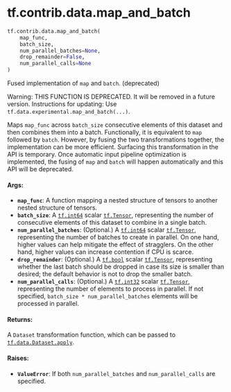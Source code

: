 <div itemscope itemtype="http://developers.google.com/ReferenceObject">
<meta itemprop="name" content="tf.contrib.data.map_and_batch" />
<meta itemprop="path" content="Stable" />
</div>

# tf.contrib.data.map_and_batch

``` python
tf.contrib.data.map_and_batch(
    map_func,
    batch_size,
    num_parallel_batches=None,
    drop_remainder=False,
    num_parallel_calls=None
)
```

Fused implementation of `map` and `batch`. (deprecated)

Warning: THIS FUNCTION IS DEPRECATED. It will be removed in a future version.
Instructions for updating:
Use `tf.data.experimental.map_and_batch(...)`.

Maps `map_func` across `batch_size` consecutive elements of this dataset
and then combines them into a batch. Functionally, it is equivalent to `map`
followed by `batch`. However, by fusing the two transformations together, the
implementation can be more efficient. Surfacing this transformation in the API
is temporary. Once automatic input pipeline optimization is implemented,
the fusing of `map` and `batch` will happen automatically and this API will be
deprecated.

#### Args:

* <b>`map_func`</b>: A function mapping a nested structure of tensors to another nested
    structure of tensors.
* <b>`batch_size`</b>: A <a href="../../../tf/dtypes.md#int64"><code>tf.int64</code></a> scalar <a href="../../../tf/Tensor.md"><code>tf.Tensor</code></a>, representing the number of
    consecutive elements of this dataset to combine in a single batch.
* <b>`num_parallel_batches`</b>: (Optional.) A <a href="../../../tf/dtypes.md#int64"><code>tf.int64</code></a> scalar <a href="../../../tf/Tensor.md"><code>tf.Tensor</code></a>,
    representing the number of batches to create in parallel. On one hand,
    higher values can help mitigate the effect of stragglers. On the other
    hand, higher values can increase contention if CPU is scarce.
* <b>`drop_remainder`</b>: (Optional.) A <a href="../../../tf/dtypes.md#bool"><code>tf.bool</code></a> scalar <a href="../../../tf/Tensor.md"><code>tf.Tensor</code></a>, representing
    whether the last batch should be dropped in case its size is smaller than
    desired; the default behavior is not to drop the smaller batch.
* <b>`num_parallel_calls`</b>: (Optional.) A <a href="../../../tf/dtypes.md#int32"><code>tf.int32</code></a> scalar <a href="../../../tf/Tensor.md"><code>tf.Tensor</code></a>,
    representing the number of elements to process in parallel. If not
    specified, `batch_size * num_parallel_batches` elements will be processed
    in parallel.


#### Returns:

A `Dataset` transformation function, which can be passed to
<a href="../../../tf/data/Dataset.md#apply"><code>tf.data.Dataset.apply</code></a>.


#### Raises:

* <b>`ValueError`</b>: If both `num_parallel_batches` and `num_parallel_calls` are
    specified.